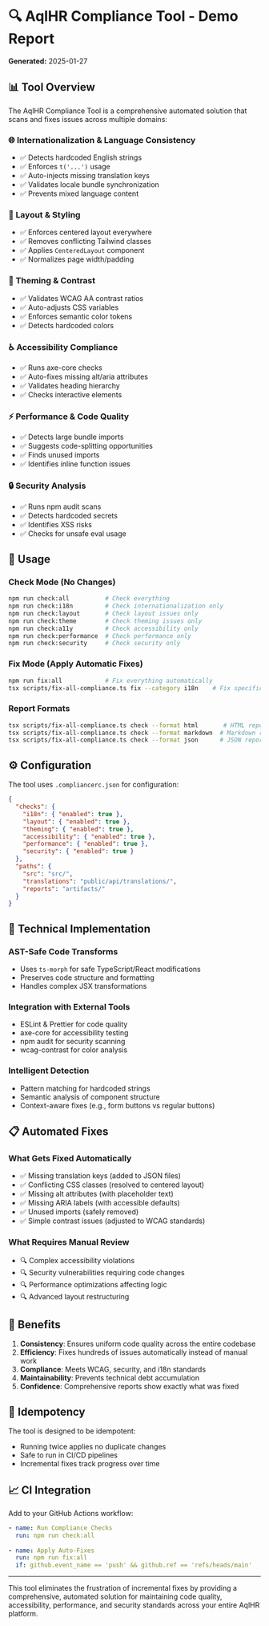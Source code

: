 # 🔍 AqlHR Compliance Tool - Demo Report

**Generated:** 2025-01-27

## 📊 Tool Overview

The AqlHR Compliance Tool is a comprehensive automated solution that scans and fixes issues across multiple domains:

### 🌐 Internationalization & Language Consistency
- ✅ Detects hardcoded English strings
- ✅ Enforces `t('...')` usage
- ✅ Auto-injects missing translation keys
- ✅ Validates locale bundle synchronization
- ✅ Prevents mixed language content

### 📐 Layout & Styling
- ✅ Enforces centered layout everywhere
- ✅ Removes conflicting Tailwind classes
- ✅ Applies `CenteredLayout` component
- ✅ Normalizes page width/padding

### 🎨 Theming & Contrast
- ✅ Validates WCAG AA contrast ratios
- ✅ Auto-adjusts CSS variables
- ✅ Enforces semantic color tokens
- ✅ Detects hardcoded colors

### ♿ Accessibility Compliance
- ✅ Runs axe-core checks
- ✅ Auto-fixes missing alt/aria attributes
- ✅ Validates heading hierarchy
- ✅ Checks interactive elements

### ⚡ Performance & Code Quality
- ✅ Detects large bundle imports
- ✅ Suggests code-splitting opportunities
- ✅ Finds unused imports
- ✅ Identifies inline function issues

### 🔒 Security Analysis
- ✅ Runs npm audit scans
- ✅ Detects hardcoded secrets
- ✅ Identifies XSS risks
- ✅ Checks for unsafe eval usage

## 🚀 Usage

### Check Mode (No Changes)
```bash
npm run check:all          # Check everything
npm run check:i18n         # Check internationalization only
npm run check:layout       # Check layout issues only
npm run check:theme        # Check theming issues only
npm run check:a11y         # Check accessibility only
npm run check:performance  # Check performance only
npm run check:security     # Check security only
```

### Fix Mode (Apply Automatic Fixes)
```bash
npm run fix:all            # Fix everything automatically
tsx scripts/fix-all-compliance.ts fix --category i18n    # Fix specific category
```

### Report Formats
```bash
tsx scripts/fix-all-compliance.ts check --format html       # HTML report
tsx scripts/fix-all-compliance.ts check --format markdown  # Markdown report
tsx scripts/fix-all-compliance.ts check --format json      # JSON report
```

## ⚙️ Configuration

The tool uses `.compliancerc.json` for configuration:

```json
{
  "checks": {
    "i18n": { "enabled": true },
    "layout": { "enabled": true },
    "theming": { "enabled": true },
    "accessibility": { "enabled": true },
    "performance": { "enabled": true },
    "security": { "enabled": true }
  },
  "paths": {
    "src": "src/",
    "translations": "public/api/translations/",
    "reports": "artifacts/"
  }
}
```

## 🔧 Technical Implementation

### AST-Safe Code Transforms
- Uses `ts-morph` for safe TypeScript/React modifications
- Preserves code structure and formatting
- Handles complex JSX transformations

### Integration with External Tools
- ESLint & Prettier for code quality
- axe-core for accessibility testing
- npm audit for security scanning
- wcag-contrast for color analysis

### Intelligent Detection
- Pattern matching for hardcoded strings
- Semantic analysis of component structure
- Context-aware fixes (e.g., form buttons vs regular buttons)

## 📋 Automated Fixes

### What Gets Fixed Automatically
- ✅ Missing translation keys (added to JSON files)
- ✅ Conflicting CSS classes (resolved to centered layout)
- ✅ Missing alt attributes (with placeholder text)
- ✅ Missing ARIA labels (with accessible defaults)
- ✅ Unused imports (safely removed)
- ✅ Simple contrast issues (adjusted to WCAG standards)

### What Requires Manual Review
- 🔍 Complex accessibility violations
- 🔍 Security vulnerabilities requiring code changes
- 🔍 Performance optimizations affecting logic
- 🔍 Advanced layout restructuring

## 🎯 Benefits

1. **Consistency**: Ensures uniform code quality across the entire codebase
2. **Efficiency**: Fixes hundreds of issues automatically instead of manual work
3. **Compliance**: Meets WCAG, security, and i18n standards
4. **Maintainability**: Prevents technical debt accumulation
5. **Confidence**: Comprehensive reports show exactly what was fixed

## 🔄 Idempotency

The tool is designed to be idempotent:
- Running twice applies no duplicate changes
- Safe to run in CI/CD pipelines
- Incremental fixes track progress over time

## 📈 CI Integration

Add to your GitHub Actions workflow:

```yaml
- name: Run Compliance Checks
  run: npm run check:all
  
- name: Apply Auto-Fixes
  run: npm run fix:all
  if: github.event_name == 'push' && github.ref == 'refs/heads/main'
```

---

This tool eliminates the frustration of incremental fixes by providing a comprehensive, automated solution for maintaining code quality, accessibility, performance, and security standards across your entire AqlHR platform.